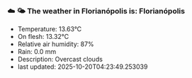 ### ☁️ 🌤️  The weather in Florianópolis is: Florianópolis

- Temperature: 13.63°C
- On flesh: 13.32°C
- Relative air humidity: 87%
- Rain: 0.0 mm
- Description: Overcast clouds
- last updated: 2025-10-20T04:23:49.253039
